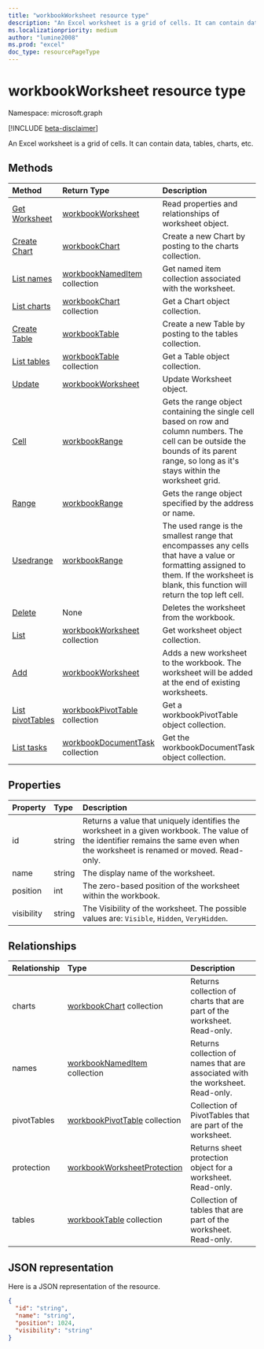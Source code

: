 ```yaml
---
title: "workbookWorksheet resource type"
description: "An Excel worksheet is a grid of cells. It can contain data, tables, charts, etc."
ms.localizationpriority: medium
author: "lumine2008"
ms.prod: "excel"
doc_type: resourcePageType
---
```


# workbookWorksheet resource type

Namespace: microsoft.graph

[!INCLUDE [beta-disclaimer](../../includes/beta-disclaimer.md)]

An Excel worksheet is a grid of cells. It can contain data, tables, charts, etc.


## Methods

| Method		   | Return Type	|Description|
|:---------------|:--------|:----------|
|[Get Worksheet](../api/worksheet-get.md) | [workbookWorksheet](workbookworksheet.md) |Read properties and relationships of worksheet object.|
|[Create Chart](../api/worksheet-post-charts.md) |[workbookChart](workbookchart.md)| Create a new Chart by posting to the charts collection.|
|[List names](../api/worksheet-list-names.md) |[workbookNamedItem](workbooknameditem.md) collection| Get named item collection associated with the worksheet.|
|[List charts](../api/worksheet-list-charts.md) |[workbookChart](workbookchart.md) collection| Get a Chart object collection.|
|[Create Table](../api/worksheet-post-tables.md) |[workbookTable](workbooktable.md)| Create a new Table by posting to the tables collection.|
|[List tables](../api/worksheet-list-tables.md) |[workbookTable](workbooktable.md) collection| Get a Table object collection.|
|[Update](../api/worksheet-update.md) | [workbookWorksheet](workbookworksheet.md)	|Update Worksheet object. |
|[Cell](../api/worksheet-cell.md)|[workbookRange](workbookrange.md)|Gets the range object containing the single cell based on row and column numbers. The cell can be outside the bounds of its parent range, so long as it's stays within the worksheet grid.|
|[Range](../api/worksheet-range.md)|[workbookRange](workbookrange.md)|Gets the range object specified by the address or name.|
|[Usedrange](../api/worksheet-usedrange.md)|[workbookRange](workbookrange.md)|The used range is the smallest range that encompasses any cells that have a value or formatting assigned to them. If the worksheet is blank, this function will return the top left cell.|
|[Delete](../api/worksheet-delete.md)|None|Deletes the worksheet from the workbook.|
|[List](../api/worksheet-list.md) | [workbookWorksheet](workbookworksheet.md) collection |Get worksheet object collection. |
|[Add](../api/worksheetcollection-add.md)|[workbookWorksheet](workbookworksheet.md)|Adds a new worksheet to the workbook. The worksheet will be added at the end of existing worksheets. |
|[List pivotTables](../api/workbookworksheet-list-pivottables.md) |[workbookPivotTable](workbookpivottable.md) collection| Get a workbookPivotTable object collection.|
|[List tasks](../api/workbookworksheet-list-tasks.md)|[workbookDocumentTask](workbookdocumenttask.md) collection|Get the workbookDocumentTask object collection.|

## Properties
| Property	   | Type	|Description|
|:---------------|:--------|:----------|
|id|string|Returns a value that uniquely identifies the worksheet in a given workbook. The value of the identifier remains the same even when the worksheet is renamed or moved. Read-only.|
|name|string|The display name of the worksheet.|
|position|int|The zero-based position of the worksheet within the workbook.|
|visibility|string|The Visibility of the worksheet. The possible values are: `Visible`, `Hidden`, `VeryHidden`.|

## Relationships
| Relationship | Type	|Description|
|:---------------|:--------|:----------|
|charts|[workbookChart](workbookchart.md) collection|Returns collection of charts that are part of the worksheet. Read-only.|
|names|[workbookNamedItem](workbooknameditem.md) collection|Returns collection of names that are associated with the worksheet. Read-only.|
|pivotTables|[workbookPivotTable](workbookpivottable.md) collection| Collection of PivotTables that are part of the worksheet. |
|protection|[workbookWorksheetProtection](workbookworksheetprotection.md)|Returns sheet protection object for a worksheet. Read-only.|
|tables|[workbookTable](workbooktable.md) collection|Collection of tables that are part of the worksheet. Read-only.|

## JSON representation

Here is a JSON representation of the resource.

<!-- {
  "blockType": "resource",
  "optionalProperties": [],
  "keyProperty": "id",
  "baseType": "microsoft.graph.entity",
  "@odata.type": "microsoft.graph.workbookWorksheet"
}-->

```json
{
  "id": "string",
  "name": "string",
  "position": 1024,
  "visibility": "string"
}

```

<!-- uuid: 8fcb5dbc-d5aa-4681-8e31-b001d5168d79
2015-10-25 14:57:30 UTC -->
<!--
{
  "type": "#page.annotation",
  "description": "Worksheet resource",
  "keywords": "",
  "section": "documentation",
  "tocPath": "",
  "suppressions": []
}
-->


